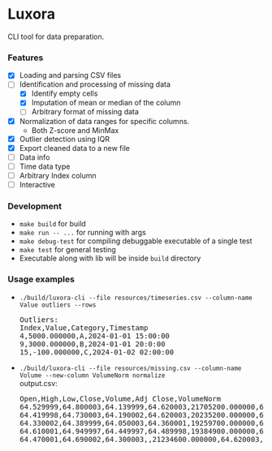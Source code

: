 # Luxora

CLI tool for data preparation.

### Features
- [x] Loading and parsing CSV files  
- [ ] Identification and processing of missing data   
    - [x] Identify empty cells  
    - [x] Imputation of mean or median of the column  
    - [ ] Arbitrary format of missing data  
- [x] Normalization of data ranges for specific columns.  
    - Both Z-score and MinMax  
- [x] Outlier detection using IQR  
- [x] Export cleaned data to a new file
- [ ] Data info  
- [ ] Time data type  
- [ ] Arbitrary Index column  
- [ ] Interactive  

### Development
- `make build` for build
- `make run -- ...` for running with args
- `make debug-test` for compiling debuggable executable of a single test
- `make test` for general testing
- Executable along with lib will be inside `build` directory

### Usage examples
- `./build/luxora-cli --file resources/timeseries.csv --column-name Value outliers --rows`  
  <pre>Outliers:  
  Index,Value,Category,Timestamp  
  4,5000.000000,A,2024-01-01 15:00:00  
  9,3000.000000,B,2024-01-01 20:0:00  
  15,-100.000000,C,2024-01-02 02:00:00</pre>
- `./build/luxora-cli --file resources/missing.csv --column-name Volume --new-column VolumeNorm normalize`  
  <label>output.csv:</label>
  <pre>
  Open,High,Low,Close,Volume,Adj Close,VolumeNorm
  64.529999,64.800003,64.139999,64.620003,21705200.000000,64.620003,1.000000
  64.419998,64.730003,64.190002,64.620003,20235200.000000,64.620003,0.398896
  64.330002,64.389999,64.050003,64.360001,19259700.000000,64.360001,0.000000
  64.610001,64.949997,64.449997,64.489998,19384900.000000,64.489998,0.051196
  64.470001,64.690002,64.300003,,21234600.000000,64.620003,0.807565
  </pre>
